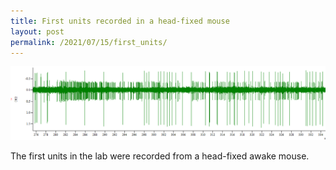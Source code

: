 ```yaml
---
title: First units recorded in a head-fixed mouse
layout: post
permalink: /2021/07/15/first_units/
---
```


<p align="center">
    <img width="800" style="border:0px solid #6495ED" src="/news/first_units.png">
</p>
The first units in the lab were recorded from a head-fixed awake mouse.
